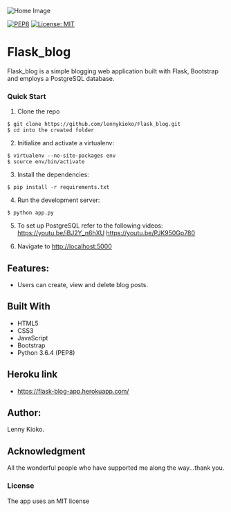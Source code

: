 ![Home Image](https://raw.github.com/lennykioko/Flask_blog/master/static/home-bg.jpg)


[![PEP8](https://img.shields.io/badge/code%20style-pep8-orange.svg)](https://www.python.org/dev/peps/pep-0008/)
[![License: MIT](https://img.shields.io/badge/License-MIT-yellow.svg)](https://opensource.org/licenses/MIT)


# Flask_blog

Flask_blog is a simple blogging web application built with Flask, Bootstrap and employs a PostgreSQL database.

### Quick Start

1. Clone the repo
  ```
  $ git clone https://github.com/lennykioko/Flask_blog.git
  $ cd into the created folder
  ```
  
2. Initialize and activate a virtualenv:
  ```
  $ virtualenv --no-site-packages env
  $ source env/bin/activate
  ```

3. Install the dependencies:
  ```
  $ pip install -r requirements.txt
  ```

4. Run the development server:
  ```
  $ python app.py
  ```

5. To set up PostgreSQL refer to the following videos:
    https://youtu.be/iBJ2Y_n6hXU
    https://youtu.be/PJK950Gp780


6. Navigate to [http://localhost:5000](http://localhost:5000)


## Features:

* Users can create, view and  delete blog posts.


## Built With
* HTML5
* CSS3
* JavaScript
* Bootstrap
* Python 3.6.4 (PEP8)

## Heroku link
* https://flask-blog-app.herokuapp.com/

## Author:
Lenny Kioko.

## Acknowledgment
All the wonderful people who have supported me along the way...thank you.

### License
The app uses an MIT license
